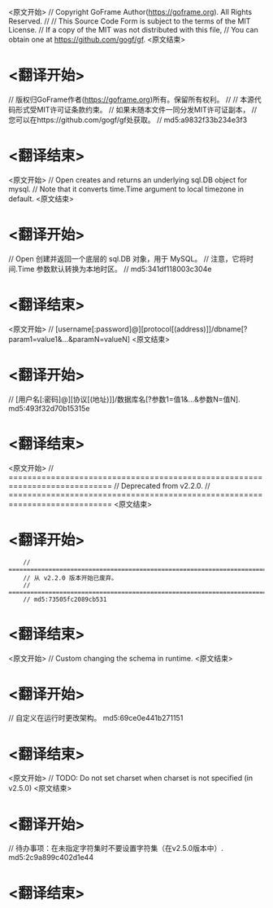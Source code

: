 
<原文开始>
// Copyright GoFrame Author(https://goframe.org). All Rights Reserved.
//
// This Source Code Form is subject to the terms of the MIT License.
// If a copy of the MIT was not distributed with this file,
// You can obtain one at https://github.com/gogf/gf.
<原文结束>

# <翻译开始>
// 版权归GoFrame作者(https://goframe.org)所有。保留所有权利。
//
// 本源代码形式受MIT许可证条款约束。
// 如果未随本文件一同分发MIT许可证副本，
// 您可以在https://github.com/gogf/gf处获取。
// md5:a9832f33b234e3f3
# <翻译结束>


<原文开始>
// Open creates and returns an underlying sql.DB object for mysql.
// Note that it converts time.Time argument to local timezone in default.
<原文结束>

# <翻译开始>
// Open 创建并返回一个底层的 sql.DB 对象，用于 MySQL。
// 注意，它将时间.Time 参数默认转换为本地时区。
// md5:341df118003c304e
# <翻译结束>


<原文开始>
// [username[:password]@][protocol[(address)]]/dbname[?param1=value1&...&paramN=valueN]
<原文结束>

# <翻译开始>
// [用户名[:密码]@][协议[(地址)]]/数据库名[?参数1=值1&...&参数N=值N]. md5:493f32d70b15315e
# <翻译结束>


<原文开始>
		// ============================================================================
		// Deprecated from v2.2.0.
		// ============================================================================
<原文结束>

# <翻译开始>
		// ============================================================================
		// 从 v2.2.0 版本开始已废弃。
		// ============================================================================
		// md5:73505fc2089cb531
# <翻译结束>


<原文开始>
// Custom changing the schema in runtime.
<原文结束>

# <翻译开始>
// 自定义在运行时更改架构。 md5:69ce0e441b271151
# <翻译结束>


<原文开始>
// TODO: Do not set charset when charset is not specified (in v2.5.0)
<原文结束>

# <翻译开始>
// 待办事项：在未指定字符集时不要设置字符集（在v2.5.0版本中）. md5:2c9a899c402d1e44
# <翻译结束>

